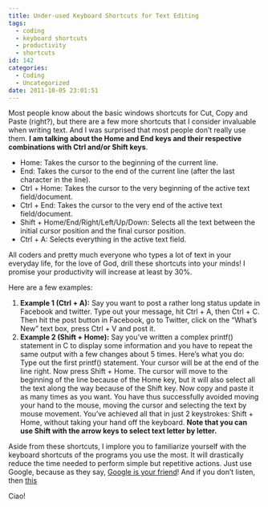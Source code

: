 ```yaml
---
title: Under-used Keyboard Shortcuts for Text Editing
tags:
  - coding
  - keyboard shortcuts
  - productivity
  - shortcuts
id: 142
categories:
  - Coding
  - Uncategorized
date: 2011-10-05 23:01:51
---
```


Most people know about the basic windows shortcuts for Cut, Copy and Paste (right?), but there are a few more shortcuts that I consider invaluable when writing text. And I was surprised that most people don’t really use them. **I am talking about the Home and End keys and their respective combinations with Ctrl and/or Shift keys**.

  * Home: Takes the cursor to the beginning of the current line.
  * End: Takes the cursor to the end of the current line (after the last character in the line).
  * Ctrl + Home: Takes the cursor to the very beginning of the active text field/document.
  * Ctrl + End: Takes the cursor to the very end of the active text field/document.
  * Shift + Home/End/Right/Left/Up/Down: Selects all the text between the initial cursor position and the final cursor position.
  * Ctrl + A: Selects everything in the active text field. 

All coders and pretty much everyone who types a lot of text in your everyday life, for the love of God, drill these shortcuts into your minds! I promise your productivity will increase at least by 30%.

Here are a few examples:

  1.  **Example 1 (Ctrl + A):** Say you want to post a rather long status update in Facebook and twitter. Type out your message, hit Ctrl + A, then Ctrl + C. Then hit the post button in Facebook, go to Twitter, click on the “What’s New” text box, press Ctrl + V and post it.
  2.  **Example 2 (Shift + Home):** Say you’ve written a complex printf() statement in C to display some information and you have to repeat the same output with a few changes about 5 times. Here’s what you do: Type out the first printf() statement. Your cursor will be at the end of the line right. Now press Shift + Home. The cursor will move to the beginning of the line because of the Home key, but it will also select all the text along the way because of the Shift key. Now copy and paste it as many times as you want. You have thus successfully avoided moving your hand to the mouse, moving the cursor and selecting the text by mouse movement. You’ve achieved all that in just 2 keystrokes: Shift + Home, without taking your hand off the keyboard. **Note that you can use Shift with the arrow keys to select text letter by letter.** 

Aside from these shortcuts, I implore you to familiarize yourself with the keyboard shortcuts of the programs you use the most. It will drastically reduce the time needed to perform simple but repetitive actions. Just use Google, because as they say, [Google is your friend](http://www.giyf.com/)! And if you don’t listen, then [this](http://justfuckinggoogleit.com/)

Ciao!
